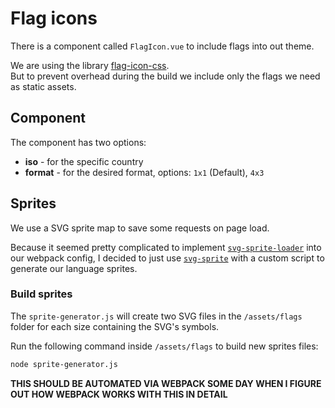 # Flag icons

There is a component called `FlagIcon.vue` to include flags into out theme.

We are using the library [flag-icon-css](https://github.com/lipis/flag-icon-css).  
But to prevent overhead during the build we include only the flags we need as static assets.

## Component

The component has two options:

* **iso** - for the specific country
* **format** - for the desired format, options: `1x1` (Default), `4x3`

## Sprites

We use a SVG sprite map to save some requests on page load.

Because it seemed pretty complicated to implement [`svg-sprite-loader`](https://github.com/kisenka/svg-sprite-loader) into our webpack config, I decided to just use [`svg-sprite`](https://github.com/jkphl/svg-sprite) with a custom script to generate our language sprites.

### Build sprites

The `sprite-generator.js` will create two SVG files in the `/assets/flags` folder for each size containing the SVG's symbols.

Run the following command inside `/assets/flags` to build new sprites files:
```bash
node sprite-generator.js
```

**THIS SHOULD BE AUTOMATED VIA WEBPACK SOME DAY WHEN I FIGURE OUT HOW WEBPACK WORKS WITH THIS IN DETAIL**
